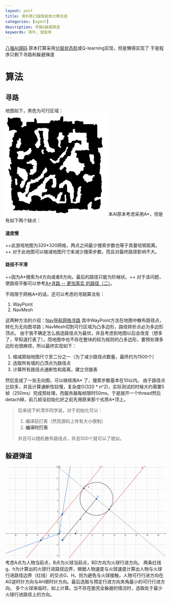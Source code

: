 ```yaml
---
layout: post
title: 清华第23届智能体大赛总结 
categories: [agent]
description: 寻路&躲避弹道 
keywords: 清华, 智能体
---
```


[八强AI源码](https://github.com/ZoneLikeWonderland/AI-For-DoorKickers-)
原本打算采用[分层状态机](https://www.zhihu.com/question/21090429)或Q-learning实现，但是懒得实现了
于是程序只剩下寻路和躲避弹道

# 算法 #
## 寻路 ##
地图如下，黑色为可行区域：
![黑色为可行区域](/images/blog/map.bmp)
本AI原本考虑采用A*，但是有如下两个缺点：
#### 速度慢 ####
++此游戏地图为320*320网格，两点之间最少搜索步数也等于其曼哈顿距离。++
对于此地图可以缩减地图尺寸来减少搜索步数，而且对最终路径影响不大。
#### 路径不平滑 ####
++因为A*搜索为4方向或者8方向，最后的路径只能为阶梯状。++
对于该问题，使路径平衡可以参考[A*寻路 -- 更加真实 的路径（二）](https://blog.csdn.net/geniicheng222/article/details/84272036)。

不局限于网格A*的话，还可以考虑的寻路算法有：

1. WayPoint 
2. NavMesh 

这两种方法的介绍：[Nav导航网格寻路](https://blog.csdn.net/ynnmnm/article/details/44833007)
其中WayPoint方法在地图中散布路径点，转化为无向图寻路；NavMesh切割可行区域为凸多边形，路径转折点必为多边形顶点。
由于我不确定怎么挑选路径点为最优，并且考虑到地图以后会改变（想多了，早知道打表了），而地图中也不存在整块的较为规则的凸多边形，要预处理多边形也很麻烦，所以最终实现如下：

1. 缩减原始地图尺寸至二分之一（为了减少路径点数量，最终约为1500个）
2. 选取所有墙的凸顶点为路径点
3. 计算所有路径点通断性和距离，建立邻接表

然后变成了一张无向图，可以继续用A* 了，搜索步数基本在10以内。
由于路径点比较多，并且计算通断性较慢，复杂度O(320 * n^2)，实际测试的时候大约需要5帧（250ms）完成预处理，而服务器每帧限时50ms。于是就开一个thread然后detach掉，前几帧没初始化好之前先用原来那个劣质A*顶上。
> 后来线下听清华同学说，对于初始化可以：
> 1. 编译前打表（然而源码上传有大小限制）
> 2. **编译时打表**
>
> 并且可以随机散布路径点，并且500个就可以了貌似。

## 躲避弹道 ##
![](/images/blog/geogebra-export.png)
考虑A点为人物当前点，B点为火球当前点，BD方向为火球行进方向。
两条红线g、h为计算出的火球行进路径边界，根据人物速度与火球速度计算出人物与火球行进路径边界（红线）的交点G、H。则为避免与火球接触，人物可行行进方向在AG逆时针方向与AH顺时针方向。最后选取与预定行进方向夹角最小的可行行进方向。
多个火球来临时，如上计算。当不存在能完全躲避的情况时，选取处于最少火球行进路径上的方向。